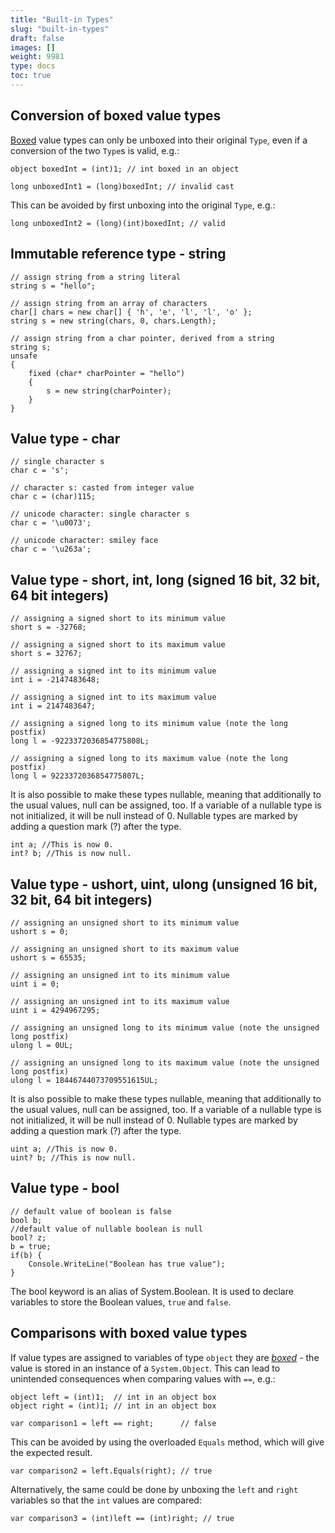```yaml
---
title: "Built-in Types"
slug: "built-in-types"
draft: false
images: []
weight: 9981
type: docs
toc: true
---
```


## Conversion of boxed value types
[Boxed](https://msdn.microsoft.com/en-GB/library/yz2be5wk.aspx) value types can only be unboxed into their original `Type`, even if a conversion of the two `Type`s is valid, e.g.:

    object boxedInt = (int)1; // int boxed in an object

    long unboxedInt1 = (long)boxedInt; // invalid cast

This can be avoided by first unboxing into the original `Type`, e.g.:

    long unboxedInt2 = (long)(int)boxedInt; // valid

## Immutable reference type - string
    // assign string from a string literal
    string s = "hello";

    // assign string from an array of characters
    char[] chars = new char[] { 'h', 'e', 'l', 'l', 'o' };
    string s = new string(chars, 0, chars.Length);

    // assign string from a char pointer, derived from a string
    string s;
    unsafe
    {
        fixed (char* charPointer = "hello")
        {
            s = new string(charPointer);
        }
    }


## Value type - char
    // single character s
    char c = 's';

    // character s: casted from integer value
    char c = (char)115;

    // unicode character: single character s
    char c = '\u0073';

    // unicode character: smiley face
    char c = '\u263a';

## Value type - short, int, long (signed 16 bit, 32 bit, 64 bit integers)
    // assigning a signed short to its minimum value
    short s = -32768;
    
    // assigning a signed short to its maximum value
    short s = 32767;
    
    // assigning a signed int to its minimum value
    int i = -2147483648;
    
    // assigning a signed int to its maximum value
    int i = 2147483647;
    
    // assigning a signed long to its minimum value (note the long postfix)
    long l = -9223372036854775808L;
    
    // assigning a signed long to its maximum value (note the long postfix)
    long l = 9223372036854775807L;

It is also possible to make these types nullable, meaning that additionally to the usual values, null can be assigned, too. If a variable of a nullable type is not initialized, it will be null instead of 0. Nullable types are marked by adding a question mark (?) after the type.

    int a; //This is now 0.
    int? b; //This is now null.

## Value type - ushort, uint, ulong (unsigned 16 bit, 32 bit, 64 bit integers)
    // assigning an unsigned short to its minimum value
    ushort s = 0;
    
    // assigning an unsigned short to its maximum value
    ushort s = 65535;
    
    // assigning an unsigned int to its minimum value
    uint i = 0;
    
    // assigning an unsigned int to its maximum value
    uint i = 4294967295;
    
    // assigning an unsigned long to its minimum value (note the unsigned long postfix)
    ulong l = 0UL;
    
    // assigning an unsigned long to its maximum value (note the unsigned long postfix)
    ulong l = 18446744073709551615UL;

It is also possible to make these types nullable, meaning that additionally to the usual values, null can be assigned, too. If a variable of a nullable type is not initialized, it will be null instead of 0. Nullable types are marked by adding a question mark (?) after the type.

    uint a; //This is now 0.
    uint? b; //This is now null.

## Value type - bool
    // default value of boolean is false
    bool b;
    //default value of nullable boolean is null
    bool? z;
    b = true;
    if(b) {
        Console.WriteLine("Boolean has true value");
    }

The bool keyword is an alias of System.Boolean. It is used to declare variables to store the Boolean values, `true` and `false`.

## Comparisons with boxed value types
If value types are assigned to variables of type `object` they are [*boxed*](https://msdn.microsoft.com/en-GB/library/yz2be5wk.aspx) - the value is stored in an instance of a `System.Object`. This can lead to unintended consequences when comparing values with `==`, e.g.:

    object left = (int)1;  // int in an object box
    object right = (int)1; // int in an object box

    var comparison1 = left == right;      // false

This can be avoided by using the overloaded `Equals` method, which will give the expected result.

    var comparison2 = left.Equals(right); // true

Alternatively, the same could be done by unboxing the `left` and `right` variables so that the `int` values are compared:

    var comparison3 = (int)left == (int)right; // true

